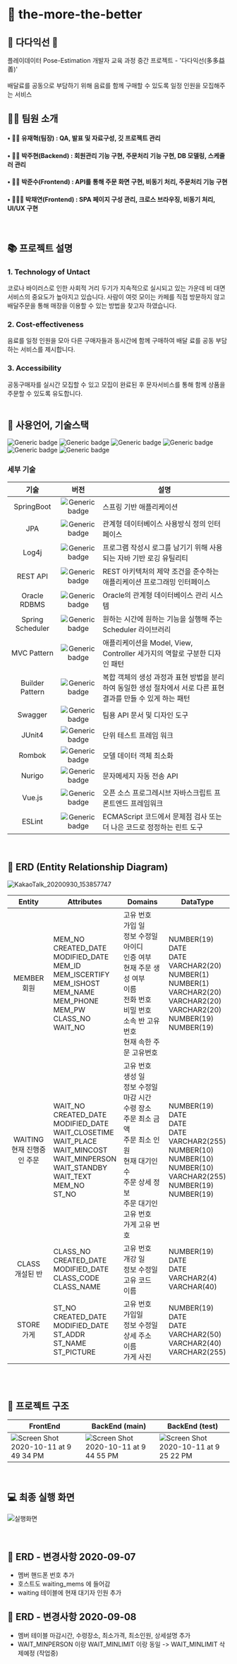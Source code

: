 

# 📁 the-more-the-better
## 🐸 다다익선 🐸
플레이데이터 Pose-Estimation 개발자 교육 과정 중간 프로젝트 - '다다익선(多多益善)'
<br><br>
배달료를 공동으로 부담하기 위해 음료를 함께 구매할 수 있도록 일정 인원을 모집해주는 서비스
<br>

## 👩‍💻 팀원 소개
#### • 🧑🏻‍ 유재혁(팀장) : QA, 발표 및 자료구성, 깃 프로젝트 관리 
#### • 👩🏻 박주현(Backend) : 회원관리 기능 구현, 주문처리 기능 구현, DB 모델링, 스케줄러 관리
#### • 👦🏻 박준수(Frontend) : API를 통해 주문 화면 구현, 비동기 처리, 주문처리 기능 구현
#### • 👩🏻‍🦰 박채연(Frontend) : SPA 페이지 구성 관리, 크로스 브라우징, 비동기 처리, UI/UX 구현 
<br>

## 📚 프로젝트 설명
### <strong> 1. Technology of Untact<br> </strong>
코로나 바이러스로 인한 사회적 거리 두기가 지속적으로 실시되고 있는 가운데 비 대면 서비스의 중요도가 높아지고 있습니다.  사람이 여럿 모이는 카페를 직접 방문하지 않고 배달주문을 통해 매장을 이용할 수 있는 방법을 찾고자 하였습니다. 

### <strong> 2. Cost-effectiveness<br>  </strong>
음료를 일정 인원을 모아 다른 구매자들과 동시간에 함께 구매하여 배달 료를 공동 부담하는 서비스를 제시합니다.
### <strong> 3. Accessibility<br>  </strong>
공동구매자를 실시간 모집할 수 있고 모집이 완료된 후 문자서비스를 통해 함께 상품을 주문할 수 있도록 유도합니다.
<br><br>

## 📝 사용언어, 기술스택
![Generic badge](https://img.shields.io/badge/platform-Web-brightgreen.svg) ![Generic badge](https://img.shields.io/badge/library-vue-blue.svg) ![Generic badge](https://img.shields.io/badge/framework-spring-green.svg)
![Generic badge](https://img.shields.io/badge/database-ORACLE-yellow.svg) ![Generic badge](https://img.shields.io/badge/api-kakaomap-red,.svg) ![Generic badge](https://img.shields.io/badge/language-Java,JavaScript-important.svg)
<br>

### 세부 기술
| 기술 | 버전 | 설명 |
| :--------: | :----: | ---- |
| SpringBoot | ![Generic badge](https://img.shields.io/badge/release-2.3.3-blue.svg) | 스프링 기반 애플리케이션 |
| JPA | ![Generic badge](https://img.shields.io/badge/release-5.4.20-blue.svg) | 관계형 데이터베이스 사용방식 정의 인터페이스 |
| Log4j | ![Generic badge](https://img.shields.io/badge/release-2.13.3-blue.svg) | 프로그램 작성시 로그를 남기기 위해 사용되는 자바 기반 로깅 유틸리티 |
| REST API | ![Generic badge](https://img.shields.io/badge/release--blue.svg) | REST 아키텍처의 제약 조건을 준수하는 애플리케이션 프로그래밍 인터페이스 |
| Oracle RDBMS | ![Generic badge](https://img.shields.io/badge/release-19.3.0.0-blue.svg) | Oracle의 관계형 데이터베이스 관리 시스템 |
| Spring Scheduler | ![Generic badge](https://img.shields.io/badge/release-2.3.2-blue.svg) | 원하는 시간에 원하는 기능을 실행해 주는 Scheduler 라이브러리 |
| MVC Pattern | ![Generic badge](https://img.shields.io/badge/release--blue.svg) | 애플리케이션을 Model, View, Controller 세가지의 역할로 구분한 디자인 패턴 |
| Builder Pattern | ![Generic badge](https://img.shields.io/badge/release--blue.svg) | 복합 객체의 생성 과정과 표현 방법을 분리하여 동일한 생성 절차에서 서로 다른 표현 결과를 만들 수 있게 하는 패턴 |
| Swagger | ![Generic badge](https://img.shields.io/badge/release-2.8.0-blue.svg) | 팀용 API 문서 및 디자인 도구 |
| JUnit4 | ![Generic badge](https://img.shields.io/badge/release-4.7.1-blue.svg) | 단위 테스트 프레임 워크 |
| Rombok | ![Generic badge](https://img.shields.io/badge/release-1.18.12-blue.svg) | 모델 데이터 객체 최소화 |
| Nurigo | ![Generic badge](https://img.shields.io/badge/release-2.2.1-blue.svg) | 문자메세지 자동 전송 API |
| Vue.js | ![Generic badge](https://img.shields.io/badge/release-4.5.4-blue.svg) | 오픈 소스 프로그레시브 자바스크립트 프론트엔드 프레임워크 |
| ESLint | ![Generic badge](https://img.shields.io/badge/release-6.14.8-blue.svg) | ECMAScript 코드에서 문제점 검사 또는 더 나은 코드로 정정하는 린트 도구 |

<br>

## 📜 ERD (Entity Relationship Diagram)
![KakaoTalk_20200930_153857747](https://user-images.githubusercontent.com/68583697/94651283-2f7f0100-0333-11eb-9093-fcb7d5aafb65.png)
<br>

| Entity | Attributes | Domains | DataType |
| :------: | ---------- | ------- | ------ |
| MEMBER <br> 회원 | MEM_NO <br> CREATED_DATE <br> MODIFIED_DATE <br> MEM_ID <br> MEM_ISCERTIFY <br> MEM_ISHOST <br> MEM_NAME <br> MEM_PHONE <br> MEM_PW <br> CLASS_NO <br> WAIT_NO |고유 번호 <br> 가입 일 <br> 정보 수정일 <br> 아이디 <br> 인증 여부 <br> 현재 주문 생성 여부 <br> 이름 <br> 전화 번호 <br> 비밀 번호 <br> 소속 반 고유번호 <br> 현재 속한 주문 고유번호 | NUMBER(19) <br> DATE <br> DATE <br> VARCHAR2(20) <br> NUMBER(1) <br> NUMBER(1) <br> VARCHAR2(20) <br> VARCHAR2(20) <br> VARCHAR2(20) <br> NUMBER(19) <br> NUMBER(19) |
| WAITING <br> 현재 진행중인 주문 | WAIT_NO <br> CREATED_DATE <br> MODIFIED_DATE <br> WAIT_CLOSETIME <br> WAIT_PLACE <br> WAIT_MINCOST <br> WAIT_MINPERSON <br> WAIT_STANDBY <br> WAIT_TEXT <br> MEM_NO <br> ST_NO | 고유 번호 <br> 생성 일 <br> 정보 수정일 <br> 마감 시간 <br> 수령 장소 <br> 주문 최소 금액 <br> 주문 최소 인원 <br> 현재 대기인 수 <br> 주문 상세 정보 <br> 주문 대기인 고유 번호 <br> 가게 고유 번호 | NUMBER(19) <br> DATE <br> DATE <br> DATE <br> VARCHAR2(255) <br> NUMBER(10) <br> NUMBER(10) <br> NUMBER(10) <br> VARCHAR2(255) <br> NUMBER(19) <br> NUMBER(19) | 
| CLASS <br> 개설된 반 | CLASS_NO <br> CREATED_DATE <br> MODIFIED_DATE <br> CLASS_CODE <br> CLASS_NAME | 고유 번호 <br> 개강 일 <br> 정보 수정일 <br> 고유 코드 <br> 이름 | NUMBER(19) <br> DATE <br> DATE <br> VARCHAR2(4) <br> VARCHAR(40) |
| STORE <br> 가게 | ST_NO <br> CREATED_DATE <br> MODIFIED_DATE <br> ST_ADDR <br> ST_NAME <br> ST_PICTURE | 고유 번호 <br> 가입일 <br> 정보 수정일 <br> 상세 주소 <br> 이름 <br> 가게 사진 | NUMBER(19) <br> DATE <br> DATE <br> VARCHAR2(50) <br> VARCHAR2(40) <br> VARCHAR2(255) |

<br><br>

## 🔎 프로젝트 구조

| FrontEnd | BackEnd (main)| BackEnd (test) |
| -------- | ------------- | -------------- |
| ![Screen Shot 2020-10-11 at 9 49 34 PM](https://user-images.githubusercontent.com/64248514/95679127-b2de0380-0c0b-11eb-8a49-c50b1fd676d6.png) | ![Screen Shot 2020-10-11 at 9 44 55 PM](https://user-images.githubusercontent.com/64248514/95679002-1287df00-0c0b-11eb-8141-1c0bd3e5e787.png) | ![Screen Shot 2020-10-11 at 9 25 22 PM](https://user-images.githubusercontent.com/64248514/95678607-b1f7a280-0c08-11eb-8d2c-2856b91e2210.png) |

<br>



## 💻 최종 실행 화면
![실행화면](https://user-images.githubusercontent.com/68583697/95819191-65bf7600-0d60-11eb-9d81-a8620b9f7112.png)




<br>

## 🔎 ERD - 변경사항 2020-09-07
- 멤버 핸드폰 번호 추가
- 호스트도 waiting_mems 에 들어감
- waiting 테이블에 현재 대기자 인원 추가

## 🔎 ERD - 변경사항 2020-09-08
- 멤버 테이블 마감시간, 수령장소, 최소가격, 최소인원, 상세설명 추가 
- WAIT_MINPERSON 이랑 WAIT_MINLIMIT 이랑 동일 -> WAIT_MINLIMIT 삭제예정 (작업중)
